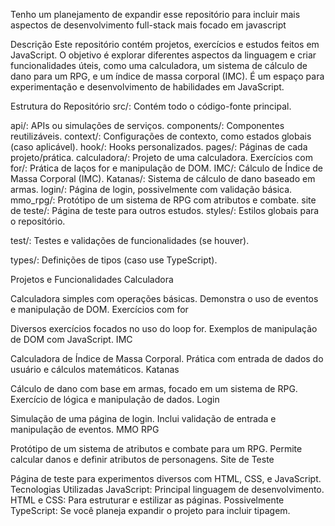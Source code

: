 Tenho um planejamento de expandir esse repositório para incluir mais aspectos de desenvolvimento full-stack mais focado em javascript

Descrição
Este repositório contém projetos, exercícios e estudos feitos em JavaScript. O objetivo é explorar diferentes aspectos da linguagem e criar funcionalidades úteis, como uma calculadora, um sistema de cálculo de dano para um RPG, e um índice de massa corporal (IMC). É um espaço para experimentação e desenvolvimento de habilidades em JavaScript.

Estrutura do Repositório
src/: Contém todo o código-fonte principal.

api/: APIs ou simulações de serviços.
components/: Componentes reutilizáveis.
context/: Configurações de contexto, como estados globais (caso aplicável).
hook/: Hooks personalizados.
pages/: Páginas de cada projeto/prática.
calculadora/: Projeto de uma calculadora.
Exercícios com for/: Prática de laços for e manipulação de DOM.
IMC/: Cálculo de Índice de Massa Corporal (IMC).
Katanas/: Sistema de cálculo de dano baseado em armas.
login/: Página de login, possivelmente com validação básica.
mmo_rpg/: Protótipo de um sistema de RPG com atributos e combate.
site de teste/: Página de teste para outros estudos.
styles/: Estilos globais para o repositório.

test/: Testes e validações de funcionalidades (se houver).

types/: Definições de tipos (caso use TypeScript).

Projetos e Funcionalidades
Calculadora

Calculadora simples com operações básicas.
Demonstra o uso de eventos e manipulação de DOM.
Exercícios com for

Diversos exercícios focados no uso do loop for.
Exemplos de manipulação de DOM com JavaScript.
IMC

Calculadora de Índice de Massa Corporal.
Prática com entrada de dados do usuário e cálculos matemáticos.
Katanas

Cálculo de dano com base em armas, focado em um sistema de RPG.
Exercício de lógica e manipulação de dados.
Login

Simulação de uma página de login.
Inclui validação de entrada e manipulação de eventos.
MMO RPG

Protótipo de um sistema de atributos e combate para um RPG.
Permite calcular danos e definir atributos de personagens.
Site de Teste

Página de teste para experimentos diversos com HTML, CSS, e JavaScript.
Tecnologias Utilizadas
JavaScript: Principal linguagem de desenvolvimento.
HTML e CSS: Para estruturar e estilizar as páginas.
Possivelmente TypeScript: Se você planeja expandir o projeto para incluir tipagem.
